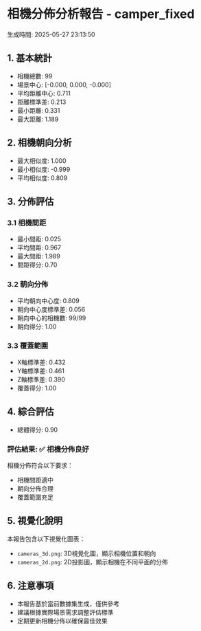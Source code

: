 # 相機分佈分析報告 - camper_fixed

生成時間: 2025-05-27 23:13:50

## 1. 基本統計

- 相機總數: 99
- 場景中心: [-0.000, 0.000, -0.000]
- 平均距離中心: 0.711
- 距離標準差: 0.213
- 最小距離: 0.331
- 最大距離: 1.189

## 2. 相機朝向分析

- 最大相似度: 1.000
- 最小相似度: -0.999
- 平均相似度: 0.809

## 3. 分佈評估

### 3.1 相機間距

- 最小間距: 0.025
- 平均間距: 0.967
- 最大間距: 1.989
- 間距得分: 0.70

### 3.2 朝向分佈

- 平均朝向中心度: 0.809
- 朝向中心度標準差: 0.056
- 朝向中心的相機數: 99/99
- 朝向得分: 1.00

### 3.3 覆蓋範圍

- X軸標準差: 0.432
- Y軸標準差: 0.461
- Z軸標準差: 0.390
- 覆蓋得分: 1.00

## 4. 綜合評估

- 總體得分: 0.90

### 評估結果: ✅ 相機分佈良好

相機分佈符合以下要求：
- 相機間距適中
- 朝向分佈合理
- 覆蓋範圍充足

## 5. 視覺化說明

本報告包含以下視覺化圖表：
- `cameras_3d.png`: 3D視覺化圖，顯示相機位置和朝向
- `cameras_2d.png`: 2D投影圖，顯示相機在不同平面的分佈

## 6. 注意事項

- 本報告基於當前數據集生成，僅供參考
- 建議根據實際場景需求調整評估標準
- 定期更新相機分佈以確保最佳效果
